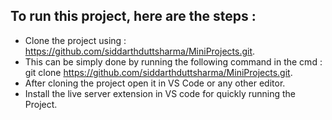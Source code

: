 ## To run this project, here are the steps :
- Clone the project using : https://github.com/siddarthduttsharma/MiniProjects.git.
- This can be simply done by running the following command in the cmd  : git clone https://github.com/siddarthduttsharma/MiniProjects.git.
- After cloning the project open it in VS Code or any other editor.
- Install the live server extension in VS code for quickly running the Project.
